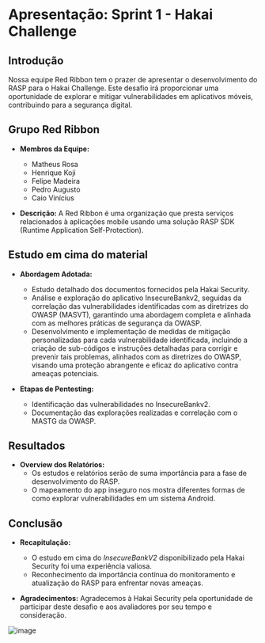 # Apresentação: Sprint 1 - Hakai Challenge

## Introdução
Nossa equipe Red Ribbon tem o prazer de apresentar o desenvolvimento do RASP para o Hakai Challenge. Este desafio irá proporcionar uma oportunidade de explorar e mitigar vulnerabilidades em aplicativos móveis, contribuindo para a segurança digital.

## Grupo Red Ribbon
- **Membros da Equipe:**
  - Matheus Rosa
  - Henrique Koji
  - Felipe Madeira
  - Pedro Augusto
  - Caio Vinícius

- **Descrição:**
A Red Ribbon é uma organização que presta serviços relacionados à aplicações mobile usando uma solução RASP SDK (Runtime Application Self-Protection).

## Estudo em cima do material
- **Abordagem Adotada:**
  - Estudo detalhado dos documentos fornecidos pela Hakai Security.
  - Análise e exploração do aplicativo InsecureBankv2, seguidas da correlação das vulnerabilidades identificadas com as diretrizes do OWASP (MASVT), garantindo uma abordagem completa e alinhada com as melhores práticas de segurança da OWASP.
  - Desenvolvimento e implementação de medidas de mitigação personalizadas para cada vulnerabilidade identificada, incluindo a criação de sub-códigos e instruções detalhadas para corrigir e prevenir tais problemas, alinhados com as diretrizes do OWASP, visando uma proteção abrangente e eficaz do aplicativo contra ameaças potenciais.

- **Etapas de Pentesting:**
  - Identificação das vulnerabilidades no InsecureBankv2.
  - Documentação das explorações realizadas e correlação com o MASTG da OWASP.

## Resultados
- **Overview dos Relatórios:**
  - Os estudos e relatórios serão de suma importância para a fase de desenvolvimento do RASP.
  - O mapeamento do app inseguro nos mostra diferentes formas de como explorar vulnerabilidades em um sistema Android.

## Conclusão
- **Recapitulação:**
  - O estudo em cima do *InsecureBankV2* disponibilizado pela Hakai Security foi uma experiência valiosa.
  - Reconhecimento da importância contínua do monitoramento e atualização do RASP para enfrentar novas ameaças.

- **Agradecimentos:**
  Agradecemos à Hakai Security pela oportunidade de participar deste desafio e aos avaliadores por seu tempo e consideração.

![image](https://github.com/MatheusRosa800/HakaiChallenge/assets/105319207/a2aa1d8e-6d24-48fa-a646-aaee07b63028)

